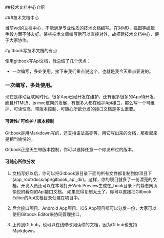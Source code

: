 ##技术文档中心介绍

###技术文档中心

当前wd的文档中心，不能满足专业性质的技术文档编写。在对MD、插图等编辑手段方面不够友好。某些技术文章编写后可以直接对外，故搭建技术文档中心，便于大家协作。








\#gitbook写技术文档的有点

使用gitbook写Api文档，我总结了几个优点：


* 一次编写，多处使用。接下来我们重点说这个，也就是我今天重点要说的。

### **一次编写，多处使用。**

现在是移动互联网时代，很多App已经开发在维护，还有很多很多的App待开发，而且HTML5、js mvc框架的发展，有很多人都在维护Api接口。那么写一个可维护、可读性高、带版本控制、可随心所欲分发的接口文档是多么重要。

#### **可读性\/ 可维护 \/ 版本控制**

Gitbook是用Markdown写的，还支持语法高亮等，用它写出来的文档，那看起来是相当愉悦的。

Gitbook正是天生带版本控制，你可以选择任意一个你发布过的版本。

#### **可随心所欲分发**

1. 文档写好以后，你可以把Gitbook源目录下面的所有文件都复制到你项目下\(app\_root\/docs\/api\/gitbook\_api\_dir\)。这样，你的项目就多了一份漂亮的文档，开发人员还可以在本地打开Web Preview生成在\_book目录下的静态网页愉悦的看你的Api接口文档。 如果觉得复制太土了，你可以直接把Gitbook Editor的Api文档目录创建在项目中。

2. 后台接口项目、Android App项目、iOS App项目都可以分发一份，大家可以使用Gitbook Editor来协同管理接口。

3. 上传到Github，也可以在线修改阅读你的文档，因为Github也支持Markdown。


